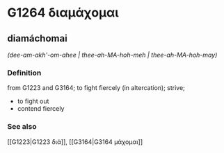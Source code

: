 # G1264 διαμάχομαι

## diamáchomai

_(dee-am-akh'-om-ahee | thee-ah-MA-hoh-meh | thee-ah-MA-hoh-may)_

### Definition

from G1223 and G3164; to fight fiercely (in altercation); strive; 

- to fight out
- contend fiercely

### See also

[[G1223|G1223 διά]], [[G3164|G3164 μάχομαι]]
